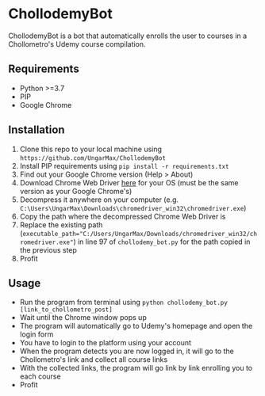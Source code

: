 # ChollodemyBot

ChollodemyBot is a bot that automatically enrolls the user to courses in a Chollometro's Udemy course compilation.

## Requirements

- Python >=3.7
- PIP
- Google Chrome

## Installation

1. Clone this repo to your local machine using `https://github.com/UngarMax/ChollodemyBot`
2. Install PIP requirements using `pip install -r requirements.txt`
3. Find out your Google Chrome version (Help > About)
4. Download Chrome Web Driver [here](https://chromedriver.chromium.org/downloads) for your OS (must be the same version as your Google Chrome's)
5. Decompress it anywhere on your computer (e.g. `C:\Users\UngarMax\Downloads\chromedriver_win32\chromedriver.exe`)
6. Copy the path where the decompressed Chrome Web Driver is
7. Replace the existing path (`executable_path="C:/Users/UngarMax/Downloads/chromedriver_win32/chromedriver.exe"`) in line 97 of `chollodemy_bot.py` for the path copied in the previous step
8. Profit

## Usage

- Run the program from terminal using `python chollodemy_bot.py [link_to_chollometro_post]`
- Wait until the Chrome window pops up
- The program will automatically go to Udemy's homepage and open the login form
- You have to login to the platform using your account
- When the program detects you are now logged in, it will go to the Chollometro's link and collect all course links
- With the collected links, the program will go link by link enrolling you to each course
- Profit
